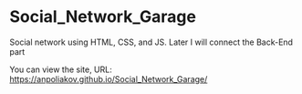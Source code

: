 # Social_Network_Garage
Social network using HTML, CSS, and JS. Later I will connect the Back-End part

You can view the site, URL: https://anpoliakov.github.io/Social_Network_Garage/

